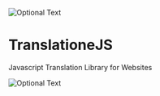 ![Optional Text](../master/documentation/translationejs.png)
# TranslationeJS
Javascript Translation Library for Websites

![Optional Text](../master/documentation/quick.jpg)


